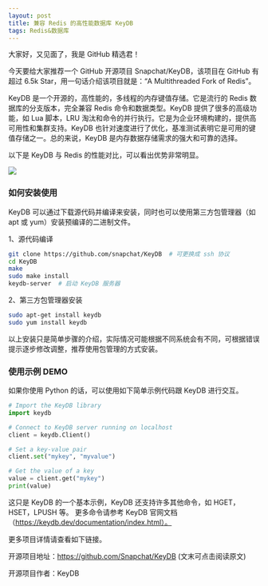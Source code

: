```yaml
---
layout: post
title: 兼容 Redis 的高性能数据库 KeyDB
tags: Redis&数据库
---
```


大家好，又见面了，我是 GitHub 精选君！

今天要给大家推荐一个 GitHub 开源项目 Snapchat/KeyDB，该项目在 GitHub 有超过 6.5k Star，用一句话介绍该项目就是：“A Multithreaded Fork of Redis”。

KeyDB 是一个开源的，高性能的，多线程的内存键值存储。它是流行的 Redis 数据库的分支版本，完全兼容 Redis 命令和数据类型。KeyDB 提供了很多的高级功能，如 Lua 脚本，LRU 淘汰和命令的并行执行。它是为企业环境构建的，提供高可用性和集群支持。KeyDB 也针对速度进行了优化，基准测试表明它是可用的键值存储之一。总的来说，KeyDB 是内存数据存储需求的强大和可靠的选择。

以下是 KeyDB 与 Redis 的性能对比，可以看出优势非常明显。

![](https://docs.keydb.dev/img/blog/2020-09-15/ops_comparison.png)


### 如何安装使用

KeyDB 可以通过下载源代码并编译来安装，同时也可以使用第三方包管理器（如 apt 或 yum）安装预编译的二进制文件。

1、源代码编译

```bash
git clone https://github.com/snapchat/KeyDB  # 可更换成 ssh 协议
cd KeyDB
make 
sudo make install
keydb-server  # 启动 KeyDB 服务器
```

2、第三方包管理器安装

```bash
sudo apt-get install keydb
sudo yum install keydb
```

以上安装只是简单步骤的介绍，实际情况可能根据不同系统会有不同，可根据错误提示逐步修改调整，推荐使用包管理的方式安装。

### 使用示例 DEMO

如果你使用 Python 的话，可以使用如下简单示例代码跟 KeyDB 进行交互。

```python
# Import the KeyDB library
import keydb

# Connect to KeyDB server running on localhost
client = keydb.Client()

# Set a key-value pair
client.set("mykey", "myvalue")

# Get the value of a key
value = client.get("mykey")
print(value)

```

这只是 KeyDB 的一个基本示例，KeyDB 还支持许多其他命令，如 HGET，HSET，LPUSH 等。 更多命令请参考 KeyDB 官网文档（https://keydb.dev/documentation/index.html）。

更多项目详情请查看如下链接。

开源项目地址：https://github.com/Snapchat/KeyDB   (文末可点击阅读原文)

开源项目作者：KeyDB

